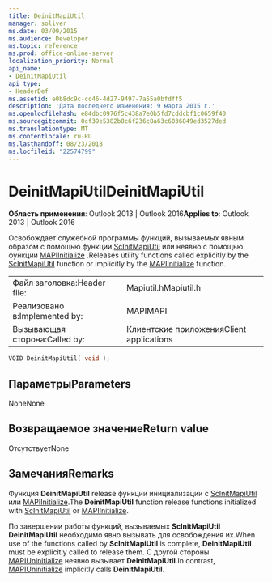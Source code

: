 ```yaml
---
title: DeinitMapiUtil
manager: soliver
ms.date: 03/09/2015
ms.audience: Developer
ms.topic: reference
ms.prod: office-online-server
localization_priority: Normal
api_name:
- DeinitMapiUtil
api_type:
- HeaderDef
ms.assetid: e0b8dc9c-cc46-4d27-9497-7a55a0bfdff5
description: 'Дата последнего изменения: 9 марта 2015 г.'
ms.openlocfilehash: e84dbc0976f5c438a7e0b5fd7cddcbf1c0659f40
ms.sourcegitcommit: 0cf39e5382b8c6f236c8a63c6036849ed3527ded
ms.translationtype: MT
ms.contentlocale: ru-RU
ms.lasthandoff: 08/23/2018
ms.locfileid: "22574799"
---
```

# <a name="deinitmapiutil"></a><span data-ttu-id="8bf1d-103">DeinitMapiUtil</span><span class="sxs-lookup"><span data-stu-id="8bf1d-103">DeinitMapiUtil</span></span>

  
  
<span data-ttu-id="8bf1d-104">**Область применения**: Outlook 2013 | Outlook 2016</span><span class="sxs-lookup"><span data-stu-id="8bf1d-104">**Applies to**: Outlook 2013 | Outlook 2016</span></span> 
  
<span data-ttu-id="8bf1d-105">Освобождает служебной программы функций, вызываемых явным образом с помощью функции [ScInitMapiUtil](scinitmapiutil.md) или неявно с помощью функции [MAPIInitialize](mapiinitialize.md) .</span><span class="sxs-lookup"><span data-stu-id="8bf1d-105">Releases utility functions called explicitly by the [ScInitMapiUtil](scinitmapiutil.md) function or implicitly by the [MAPIInitialize](mapiinitialize.md) function.</span></span> 
  
|||
|:-----|:-----|
|<span data-ttu-id="8bf1d-106">Файл заголовка:</span><span class="sxs-lookup"><span data-stu-id="8bf1d-106">Header file:</span></span>  <br/> |<span data-ttu-id="8bf1d-107">Mapiutil.h</span><span class="sxs-lookup"><span data-stu-id="8bf1d-107">Mapiutil.h</span></span>  <br/> |
|<span data-ttu-id="8bf1d-108">Реализовано в:</span><span class="sxs-lookup"><span data-stu-id="8bf1d-108">Implemented by:</span></span>  <br/> |<span data-ttu-id="8bf1d-109">MAPI</span><span class="sxs-lookup"><span data-stu-id="8bf1d-109">MAPI</span></span>  <br/> |
|<span data-ttu-id="8bf1d-110">Вызывающая сторона:</span><span class="sxs-lookup"><span data-stu-id="8bf1d-110">Called by:</span></span>  <br/> |<span data-ttu-id="8bf1d-111">Клиентские приложения</span><span class="sxs-lookup"><span data-stu-id="8bf1d-111">Client applications</span></span>  <br/> |
   
```cpp
VOID DeinitMapiUtil( void );
```

## <a name="parameters"></a><span data-ttu-id="8bf1d-112">Параметры</span><span class="sxs-lookup"><span data-stu-id="8bf1d-112">Parameters</span></span>

<span data-ttu-id="8bf1d-113">None</span><span class="sxs-lookup"><span data-stu-id="8bf1d-113">None</span></span> 
  
## <a name="return-value"></a><span data-ttu-id="8bf1d-114">Возвращаемое значение</span><span class="sxs-lookup"><span data-stu-id="8bf1d-114">Return value</span></span>

<span data-ttu-id="8bf1d-115">Отсутствует</span><span class="sxs-lookup"><span data-stu-id="8bf1d-115">None</span></span> 
  
## <a name="remarks"></a><span data-ttu-id="8bf1d-116">Замечания</span><span class="sxs-lookup"><span data-stu-id="8bf1d-116">Remarks</span></span>

<span data-ttu-id="8bf1d-117">Функция **DeinitMapiUtil** release функции инициализации с [ScInitMapiUtil](scinitmapiutil.md) или [MAPIInitialize](mapiinitialize.md).</span><span class="sxs-lookup"><span data-stu-id="8bf1d-117">The **DeinitMapiUtil** function release functions initialized with [ScInitMapiUtil](scinitmapiutil.md) or [MAPIInitialize](mapiinitialize.md).</span></span> 
  
<span data-ttu-id="8bf1d-118">По завершении работы функций, вызываемых **ScInitMapiUtil** **DeinitMapiUtil** необходимо явно вызывать для освобождения их.</span><span class="sxs-lookup"><span data-stu-id="8bf1d-118">When use of the functions called by **ScInitMapiUtil** is complete, **DeinitMapiUtil** must be explicitly called to release them.</span></span> <span data-ttu-id="8bf1d-119">С другой стороны [MAPIUninitialize](mapiuninitialize.md) неявно вызывает **DeinitMapiUtil**.</span><span class="sxs-lookup"><span data-stu-id="8bf1d-119">In contrast, [MAPIUninitialize](mapiuninitialize.md) implicitly calls **DeinitMapiUtil**.</span></span> 
  

